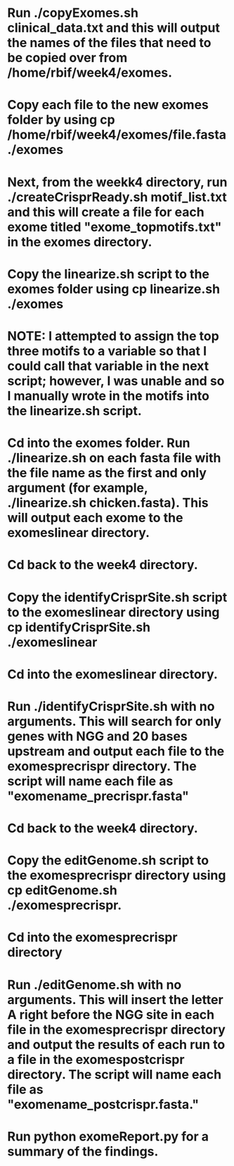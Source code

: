 # Run ./copyExomes.sh clinical_data.txt and this will output the names of the files that need to be copied over from /home/rbif/week4/exomes.

# Copy each file to the new exomes folder by using cp /home/rbif/week4/exomes/file.fasta ./exomes

# Next, from the weekk4 directory, run ./createCrisprReady.sh motif_list.txt and this will create a file for each exome titled "exome_topmotifs.txt" in the exomes directory.

# Copy the linearize.sh script to the exomes folder using cp linearize.sh ./exomes

# NOTE: I attempted to assign the top three motifs to a variable so that I could call that variable in the next script; however, I was unable and so I manually wrote in the motifs into the linearize.sh script.

# Cd into the exomes folder. Run ./linearize.sh on each fasta file with the file name as the first and only argument (for example, ./linearize.sh chicken.fasta). This will output each exome to the exomeslinear directory.

# Cd back to the week4 directory.

# Copy the identifyCrisprSite.sh script to the exomeslinear directory using cp identifyCrisprSite.sh ./exomeslinear

# Cd into the exomeslinear directory.

# Run ./identifyCrisprSite.sh with no arguments. This will search for only genes with NGG and 20 bases upstream and output each file to the exomesprecrispr directory. The script will name each file as "exomename_precrispr.fasta"

# Cd back to the week4 directory.

# Copy the editGenome.sh script to the exomesprecrispr directory using cp editGenome.sh ./exomesprecrispr.

# Cd into the exomesprecrispr directory

# Run ./editGenome.sh with no arguments. This will insert the letter A right before the NGG site in each file in the exomesprecrispr directory and output the results of each run to a file in the exomespostcrispr directory. The script will name each file as "exomename_postcrispr.fasta." 

# Run python exomeReport.py for a summary of the findings.
